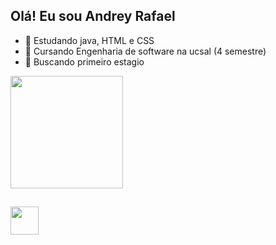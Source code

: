 ## Olá! Eu sou Andrey Rafael


- 🔭 Estudando java, HTML e CSS
- 🌱 Cursando Engenharia de software na ucsal (4 semestre)
- 👯 Buscando primeiro estagio 


<div>
  <a href="https://github.com/anuraghazra/github-readme-stats">
    <img height="180px" src="https://github-readme-stats.vercel.app/api?username=AndreyRafael13&show_icons=true&theme=dark" />
  </a>
</div>

##

<div>
  <link rel="stylesheet" type='text/css' href="https://cdn.jsdelivr.net/gh/devicons/devicon@latest/devicon.min.css" />
  <img height="45px" src="https://cdn.jsdelivr.net/gh/devicons/devicon@latest/icons/java/java-original.svg" />
</div>
